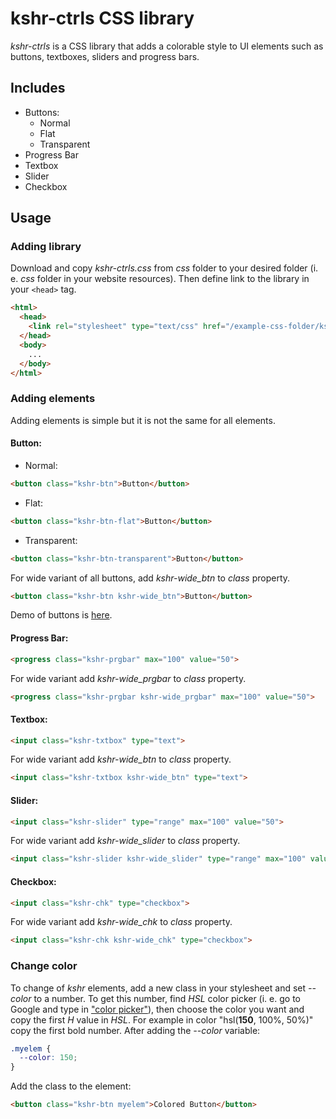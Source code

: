 # kshr-ctrls CSS library
*kshr-ctrls* is a CSS library that adds a colorable style to UI elements such as buttons, textboxes, sliders and progress bars.

## Includes
* Buttons:
  * Normal
  * Flat
  * Transparent
* Progress Bar
* Textbox
* Slider
* Checkbox

## Usage
### Adding library
Download and copy *kshr-ctrls.css* from *css* folder to your desired folder (i. e. *css* folder in your website resources). Then define link to the library in your `<head>` tag.
```html
<html>
  <head>
    <link rel="stylesheet" type="text/css" href="/example-css-folder/kshr-ctrls.css">
  </head>
  <body>
    ...
  </body>
</html>
```
### Adding elements
Adding elements is simple but it is not the same for all elements.

#### Button:
* Normal:
```html
<button class="kshr-btn">Button</button>
```
  * Flat:
```html
<button class="kshr-btn-flat">Button</button>
```
  * Transparent:
```html
<button class="kshr-btn-transparent">Button</button>
```
For wide variant of all buttons, add *kshr-wide_btn* to *class* property.
```html
<button class="kshr-btn kshr-wide_btn">Button</button>
```

Demo of buttons is [here](https://catink123.github.io/controls).

#### Progress Bar:
```html
<progress class="kshr-prgbar" max="100" value="50">
```
For wide variant add *kshr-wide_prgbar* to *class* property.
```html
<progress class="kshr-prgbar kshr-wide_prgbar" max="100" value="50">
```
#### Textbox:
```html
<input class="kshr-txtbox" type="text">
```
For wide variant add *kshr-wide_btn* to *class* property.
```html
<input class="kshr-txtbox kshr-wide_btn" type="text">
```
#### Slider:
```html
<input class="kshr-slider" type="range" max="100" value="50">
```
For wide variant add *kshr-wide_slider* to *class* property.
```html
<input class="kshr-slider kshr-wide_slider" type="range" max="100" value="50">
```
#### Checkbox:
```html
<input class="kshr-chk" type="checkbox">
```
For wide variant add *kshr-wide_chk* to *class* property.
```html
<input class="kshr-chk kshr-wide_chk" type="checkbox">
```

### Change color
To change of *kshr* elements, add a new class in your stylesheet and set *--color* to a number. To get this number, find *HSL* color picker (i. e. go to Google and type in ["color picker"](https://www.google.com/search?q=color+picker)), then choose the color you want and copy the first *H* value in *HSL*. For example in color "hsl(**150**, 100%, 50%)" copy the first bold number. After adding the *--color* variable:
```css
.myelem {
  --color: 150;
}
```
Add the class to the element:
```html
<button class="kshr-btn myelem">Colored Button</button>
```
